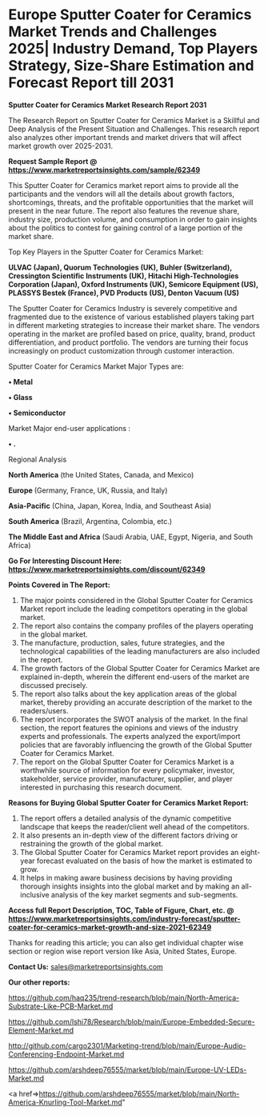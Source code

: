  # Europe Sputter Coater for Ceramics Market Trends and Challenges 2025| Industry Demand, Top Players Strategy, Size-Share Estimation and Forecast Report till 2031

<strong>Sputter Coater for Ceramics Market Research Report 2031</strong>

The Research Report on Sputter Coater for Ceramics Market is a Skillful and Deep Analysis of the Present Situation and Challenges. This research report also analyzes other important trends and market drivers that will affect market growth over 2025-2031.

<strong>Request Sample Report @ <a href=https://www.marketreportsinsights.com/sample/62349>https://www.marketreportsinsights.com/sample/62349</a></strong>

This Sputter Coater for Ceramics market report aims to provide all the participants and the vendors will all the details about growth factors, shortcomings, threats, and the profitable opportunities that the market will present in the near future. The report also features the revenue share, industry size, production volume, and consumption in order to gain insights about the politics to contest for gaining control of a large portion of the market share.

Top Key Players in the Sputter Coater for Ceramics Market:

<strong>ULVAC (Japan), Quorum Technologies (UK), Buhler (Switzerland), Cressington Scientific Instruments (UK), Hitachi High-Technologies Corporation (Japan), Oxford Instruments (UK), Semicore Equipment (US), PLASSYS Bestek (France), PVD Products (US), Denton Vacuum (US)</strong>

The Sputter Coater for Ceramics Industry is severely competitive and fragmented due to the existence of various established players taking part in different marketing strategies to increase their market share. The vendors operating in the market are profiled based on price, quality, brand, product differentiation, and product portfolio. The vendors are turning their focus increasingly on product customization through customer interaction.

Sputter Coater for Ceramics Market Major Types are:

<strong>• Metal

• Glass

• Semiconductor</strong>

Market Major end-user applications :

<strong>• .</strong>

Regional Analysis

</u><strong><b>North America</b></strong> (the United States, Canada, and Mexico)

<strong><b>Europe </b></strong>(Germany, France, UK, Russia, and Italy)

<strong><b>Asia-Pacific</b></strong> (China, Japan, Korea, India, and Southeast Asia)

<strong><b>South America</b></strong> (Brazil, Argentina, Colombia, etc.)

<strong><b>The Middle East and Africa</b></strong> (Saudi Arabia, UAE, Egypt, Nigeria, and South Africa)

<strong>Go For Interesting Discount Here: <a href=https://www.marketreportsinsights.com/discount/62349>https://www.marketreportsinsights.com/discount/62349</a></strong>

<strong>Points Covered in The Report:</strong>
<ol>
  <li>The major points considered in the Global Sputter Coater for Ceramics Market report include the leading competitors operating in the global market.</li>
  <li>The report also contains the company profiles of the players operating in the global market.</li>
  <li>The manufacture, production, sales, future strategies, and the technological capabilities of the leading manufacturers are also included in the report.</li>
  <li>The growth factors of the Global Sputter Coater for Ceramics Market are explained in-depth, wherein the different end-users of the market are discussed precisely.</li>
  <li>The report also talks about the key application areas of the global market, thereby providing an accurate description of the market to the readers/users.</li>
  <li>The report incorporates the SWOT analysis of the market. In the final section, the report features the opinions and views of the industry experts and professionals. The experts analyzed the export/import policies that are favorably influencing the growth of the Global Sputter Coater for Ceramics Market.</li>
  <li>The report on the Global Sputter Coater for Ceramics Market is a worthwhile source of information for every policymaker, investor, stakeholder, service provider, manufacturer, supplier, and player interested in purchasing this research document.</li>
</ol>
<strong>Reasons for Buying Global Sputter Coater for Ceramics Market Report:</strong>

<ol>
  <li>The report offers a detailed analysis of the dynamic competitive landscape that keeps the reader/client well ahead of the competitors.</li>
  <li>It also presents an in-depth view of the different factors driving or restraining the growth of the global market.</li>
  <li>The Global Sputter Coater for Ceramics Market report provides an eight-year forecast evaluated on the basis of how the market is estimated to grow.</li>
  <li>It helps in making aware business decisions by having providing thorough insights insights into the global market and by making an all-inclusive analysis of the key market segments and sub-segments.</li>
</ol>
<strong>Access full Report Description, TOC, Table of Figure, Chart, etc. @ <a href=https://www.marketreportsinsights.com/industry-forecast/sputter-coater-for-ceramics-market-growth-and-size-2021-62349>https://www.marketreportsinsights.com/industry-forecast/sputter-coater-for-ceramics-market-growth-and-size-2021-62349</a></strong>


Thanks for reading this article; you can also get individual chapter wise section or region wise report version like Asia, United States, Europe.

<strong>Contact Us:</strong>
sales@marketreportsinsights.com

<strong>Our other reports:</strong>

<a href=https://github.com/haq235/trend-research/blob/main/North-America-Substrate-Like-PCB-Market.md>https://github.com/haq235/trend-research/blob/main/North-America-Substrate-Like-PCB-Market.md</a>

<a href=https://github.com/Ishi78/Research/blob/main/Europe-Embedded-Secure-Element-Market.md>https://github.com/Ishi78/Research/blob/main/Europe-Embedded-Secure-Element-Market.md</a>

<a href=http://github.com/cargo2301/Marketing-trend/blob/main/Europe-Audio-Conferencing-Endpoint-Market.md>http://github.com/cargo2301/Marketing-trend/blob/main/Europe-Audio-Conferencing-Endpoint-Market.md</a>

<a href=https://github.com/arshdeep76555/market/blob/main/Europe-UV-LEDs-Market.md>https://github.com/arshdeep76555/market/blob/main/Europe-UV-LEDs-Market.md</a>

<a href=>https://github.com/arshdeep76555/market/blob/main/North-America-Knurling-Tool-Market.md</a>"
